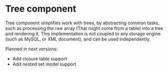 
Tree component
==============

Tree component simplifies work with trees, by abstracting common tasks, such as processing the raw array (That might come from a table) into a tree and rendering it.
This implementation is not coupled to any storage engine (such as MySQL, or XML document), and can be used independently.



Planned in next versions:

 - Add closure table support
 - Add nested set model support
 